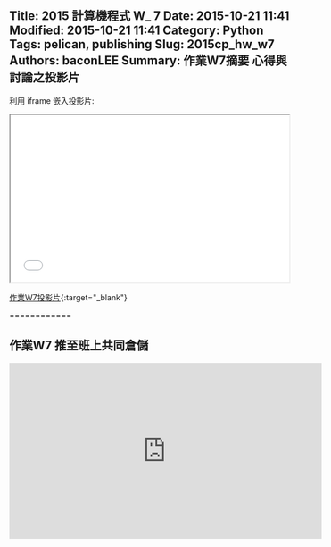 Title: 2015 計算機程式 W_ 7
Date: 2015-10-21 11:41
Modified: 2015-10-21 11:41
Category: Python
Tags: pelican, publishing
Slug: 2015cp_hw_w7
Authors: baconLEE
Summary: 作業W7摘要
心得與討論之投影片
---------------------

利用 iframe 嵌入投影片:

<iframe src="simplest4.html" width="500" height="300"></iframe>

[作業W7投影片](simplest4.html){:target="_blank"}

============

作業W7  推至班上共同倉儲
-------------------------
<iframe width="560" height="315" src="https://www.youtube.com/embed/DxqWrPSCz5A?list=PL6na4qQvaKVLf6RwFlDugeniFGoOILa_8" frameborder="0" allowfullscreen></iframe> <p>


